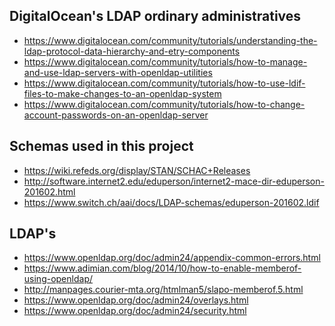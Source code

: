 DigitalOcean's LDAP ordinary administratives
--------------------------------------------
- https://www.digitalocean.com/community/tutorials/understanding-the-ldap-protocol-data-hierarchy-and-etry-components
- https://www.digitalocean.com/community/tutorials/how-to-manage-and-use-ldap-servers-with-openldap-utilities
- https://www.digitalocean.com/community/tutorials/how-to-use-ldif-files-to-make-changes-to-an-openldap-system
- https://www.digitalocean.com/community/tutorials/how-to-change-account-passwords-on-an-openldap-server

Schemas used in this project
----------------------------
- https://wiki.refeds.org/display/STAN/SCHAC+Releases
- http://software.internet2.edu/eduperson/internet2-mace-dir-eduperson-201602.html
- https://www.switch.ch/aai/docs/LDAP-schemas/eduperson-201602.ldif

LDAP's 
------
- https://www.openldap.org/doc/admin24/appendix-common-errors.html
- https://www.adimian.com/blog/2014/10/how-to-enable-memberof-using-openldap/
- http://manpages.courier-mta.org/htmlman5/slapo-memberof.5.html
- https://www.openldap.org/doc/admin24/overlays.html
- https://www.openldap.org/doc/admin24/security.html
